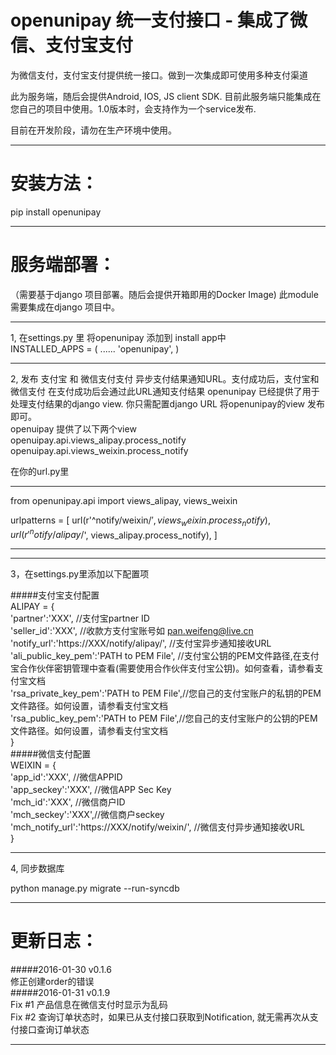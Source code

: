 openunipay 统一支付接口 - 集成了微信、支付宝支付
=======================

为微信支付，支付宝支付提供统一接口。做到一次集成即可使用多种支付渠道

此为服务端，随后会提供Android, IOS, JS client SDK.
目前此服务端只能集成在您自己的项目中使用。1.0版本时，会支持作为一个service发布.

目前在开发阶段，请勿在生产环境中使用。

----

安装方法：
=======================
pip install openunipay

----
服务端部署：
=======================
（需要基于django 项目部署。随后会提供开箱即用的Docker Image)
此module 需要集成在django 项目中。

----
1, 在settings.py 里 将openunipay 添加到 install app中<br/>
INSTALLED_APPS = (
    ......
    'openunipay',
)

----
2, 发布 支付宝 和 微信支付支付 异步支付结果通知URL。支付成功后，支付宝和微信支付 在支付成功后会通过此URL通知支付结果
openunipay 已经提供了用于处理支付结果的django view. 你只需配置django URL 将openunipay的view 发布即可。<br/>
openuipay 提供了以下两个view<br/>
openuipay.api.views_alipay.process_notify<br/>
openuipay.api.views_weixin.process_notify<br/>

在你的url.py里
*********************************************************
from openunipay.api import views_alipay, views_weixin

urlpatterns = [
    url(r'^notify/weixin/$', views_weixin.process_notify),
    url(r'^notify/alipay/$', views_alipay.process_notify),
]
***********************************************************

----
3，在settings.py里添加以下配置项<br/>

#####支付宝支付配置<br/>
ALIPAY = {<br/>
		'partner':'XXX', //支付宝partner ID<br/>
		'seller_id':'XXX', //收款方支付宝账号如 pan.weifeng@live.cn<br/>
		'notify_url':'https://XXX/notify/alipay/', //支付宝异步通知接收URL<br/>
		'ali_public_key_pem':'PATH to PEM File', //支付宝公钥的PEM文件路径,在支付宝合作伙伴密钥管理中查看(需要使用合作伙伴支付宝公钥)。如何查看，请参看支付宝文档<br/>
		'rsa_private_key_pem':'PATH to PEM File',//您自己的支付宝账户的私钥的PEM文件路径。如何设置，请参看支付宝文档<br/>
		'rsa_public_key_pem':'PATH to PEM File',//您自己的支付宝账户的公钥的PEM文件路径。如何设置，请参看支付宝文档<br/>
	}<br/>
#####微信支付配置<br/>
WEIXIN = {<br/>
		'app_id':'XXX', //微信APPID<br/>
		'app_seckey':'XXX', //微信APP Sec Key<br/>
		'mch_id':'XXX', //微信商户ID<br/>
		'mch_seckey':'XXX',//微信商户seckey<br/>
		'mch_notify_url':'https://XXX/notify/weixin/', //微信支付异步通知接收URL<br/>
	}<br/>
        
----
4, 同步数据库

python manage.py migrate --run-syncdb

----

更新日志：
=======================
#####2016-01-30 v0.1.6 <br/>
修正创建order的错误<br/>
#####2016-01-31 v0.1.9 <br/>
Fix #1 产品信息在微信支付时显示为乱码<br/>
Fix #2 查询订单状态时，如果已从支付接口获取到Notification, 就无需再次从支付接口查询订单状态<br/>

----